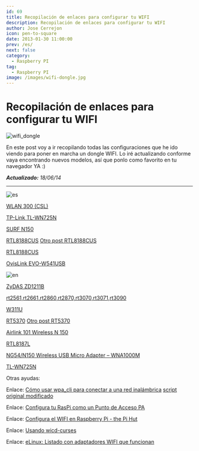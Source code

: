 ```yaml
---
id: 69
title: Recopilación de enlaces para configurar tu WIFI
description: Recopilación de enlaces para configurar tu WIFI
author: Jose Cerrejon
icon: pen-to-square
date: 2013-01-30 11:00:00
prev: /es/
next: false
category:
  - Raspberry PI
tag:
  - Raspberry PI
image: /images/wifi-dongle.jpg
---
```


# Recopilación de enlaces para configurar tu WIFI

![wifi_dongle](/images/wifi-dongle.jpg)

En este post voy a ir recopilando todas las configuraciones que he ido viendo para poner en marcha un dongle WIFI. Lo iré actualizando conforme vaya encontrando nuevos modelos, así que ponlo como favorito en tu navegador YA :)

***Actualizado:*** *18/06/14*
- - -
![es](/css/images/es.png)

[WLAN 300 (CSL)](http://www.raspberrypi.org/forums/viewtopic.php?f=76&t=79659)

[TP-Link TL-WN725N](http://www.amazon.es/review/R34JA1NC9O4LWT/ref=cm_cr_dp_title?ie=UTF8&ASIN=B008B7PZU4&channel=detail-glance&nodeID=667049031&store=computers&tag=masmanuti-21)

[SURF N150](http://www.diverteka.com/?p=1026)

[RTL8188CUS](http://fuenteabierta.teubi.co/2013/01/configurando-el-wi-fi-usb-en-la.html) [Otro post RTL8188CUS](http://cuadernodelviaje.blogspot.com.es/2013/01/configurar-wifi-usb-en-raspberry-pi.html)

[RTL8188CUS](http://fuenteabierta.teubi.co/2013/01/configurando-el-wi-fi-usb-en-la.html)

[OvisLink EVO-W541USB](http://www.korsoblog.com/2012/08/activar-wifi-en-raspberrypi.html) 

![en](/css/images/us.png)

[ZyDAS ZD1211B](http://omer.me/2012/04/setting-up-wireless-networks-under-debian-on-raspberry-pi/)

[rt2561,rt2661,rt2860,rt2870,rt3070,rt3071,rt3090](http://mitchtech.net/realtek-wireless-dongle-rt3070-on-the-raspberry-pi/)

[W311U](http://blog.modmypi.com/2012/06/installing-tenda-w311u-mini-wireless.html)

[RT5370](http://raspberry-pi-notes.blogspot.com.es/2012/05/rt5370-cheap-micro-usb-wireless-dongle.html) [Otro post RT5370](http://lucsmall.com/2012/09/21/ralink-rt5370-usb-wifi-dongle-raspberry-pi/#more-333)

[Airlink 101 Wireless N 150](http://uly.me/setup-wireless-on-raspberry-pi/)

[RTL8187L](http://sirlagz.net/2012/08/30/planned-script-to-install-wifi-drivers-and-configure-wifi/)

[NG54/N150 Wireless USB Micro Adapter – WNA1000M](https://blackundertone.wordpress.com/2012/06/29/wifi-pi/)

[TL-WN725N](http://laymansite.com/tl-wn725n-and-raspberrypi/)

Otras ayudas:

Enlace: [Cómo usar wpa_cli para conectar a una red inalámbrica](http://sirlagz.net/2012/08/27/how-to-use-wpa_cli-to-connect-to-a-wireless-network/) [script original modificado](https://github.com/ghoulmann/RasWAP)

Enlace: [Configura tu RasPi como un Punto de Acceso PA](http://www.recantha.co.uk/blog/?p=317)

Enlace: [Configura el WIFI en Raspberry Pi - the Pi Hut](http://thepihut.com/pages/how-to-setup-wifi-on-your-raspberry-pi)

Enlace: [Usando wicd-curses](http://www.recantha.co.uk/blog/?p=10)

Enlace: [eLinux: Listado con adaptadores WIFI que funcionan](http://elinux.org/RPi_VerifiedPeripherals#Working_USB_Wi-Fi_Adapters)